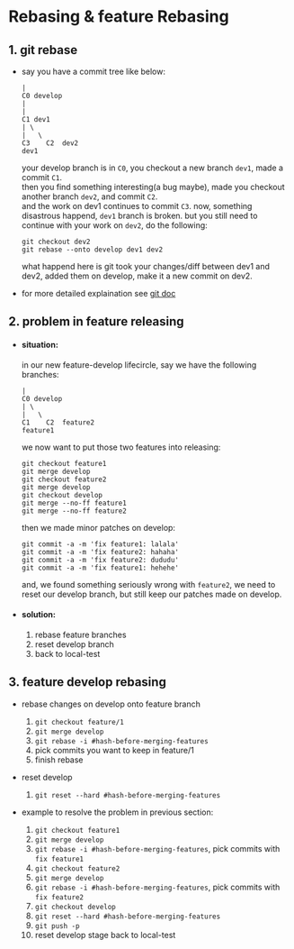 # Rebasing & feature Rebasing

## 1\. git rebase

- say you have a commit tree like below:

  ```
  |
  C0 develop
  |
  |   
  C1 dev1
  | \
  |   \
  C3    C2  dev2
  dev1
  ```

  your develop branch is in `C0`, you checkout a new branch `dev1`, made a commit `C1`.<br>
  then you find something interesting(a bug maybe), made you checkout another branch `dev2`, and commit `C2`.<br>
  and the work on dev1 continues to commit `C3`. now, something disastrous happend, `dev1` branch is broken. but you still need to continue with your work on `dev2`, do the following:

  ```
  git checkout dev2
  git rebase --onto develop dev1 dev2
  ```

  what happend here is git took your changes/diff between dev1 and dev2, added them on develop, make it a new commit on dev2.

- for more detailed explaination see [git doc](https://git-scm.com/book/en/v2/Git-Branching-Rebasing)

## 2\. problem in feature releasing

- #### situation:

  in our new feature-develop lifecircle, say we have the following branches:

  ```
  |
  C0 develop
  | \
  |   \
  C1    C2  feature2
  feature1
  ```

  we now want to put those two features into releasing:

  ```
  git checkout feature1
  git merge develop
  git checkout feature2
  git merge develop
  git checkout develop
  git merge --no-ff feature1
  git merge --no-ff feature2
  ```

  then we made minor patches on develop:

  ```
  git commit -a -m 'fix feature1: lalala'
  git commit -a -m 'fix feature2: hahaha'
  git commit -a -m 'fix feature2: dududu'
  git commit -a -m 'fix feature1: hehehe'
  ```

  and, we found something seriously wrong with `feature2`, we need to reset our develop branch, but still keep our patches made on develop.

- #### solution:

  1. rebase feature branches
  2. reset develop branch
  3. back to local-test

## 3\. feature develop rebasing

- rebase changes on develop onto feature branch

  1. `git checkout feature/1`
  2. `git merge develop`
  3. `git rebase -i #hash-before-merging-features`
  4. pick commits you want to keep in feature/1
  5. finish rebase

- reset develop

  1. `git reset --hard #hash-before-merging-features`

- example to resolve the problem in previous section:

  1. `git checkout feature1`
  2. `git merge develop`
  3. `git rebase -i #hash-before-merging-features`, pick commits with `fix feature1`
  4. `git checkout feature2`
  5. `git merge develop`
  6. `git rebase -i #hash-before-merging-features`, pick commits with `fix feature2`
  7. `git checkout develop`
  8. `git reset --hard #hash-before-merging-features`
  9. `git push -p`
  10. reset develop stage back to local-test
